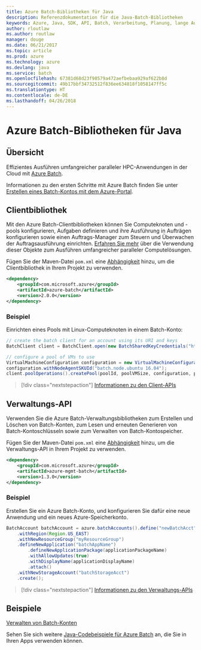 ```yaml
---
title: Azure Batch-Bibliotheken für Java
description: Referenzdokumentation für die Java-Batch-Bibliotheken
keywords: Azure, Java, SDK, API, Batch, Verarbeitung, Planung, lange Ausführungszeit
author: rloutlaw
ms.author: routlaw
manager: douge
ms.date: 06/21/2017
ms.topic: article
ms.prod: azure
ms.technology: azure
ms.devlang: java
ms.service: batch
ms.openlocfilehash: 67381d68d23f98579a472aefbebaa929af622b8d
ms.sourcegitcommit: 49b17bbf34732512f836ee634818f1058147ff5c
ms.translationtype: HT
ms.contentlocale: de-DE
ms.lasthandoff: 04/26/2018
---
```

# <a name="azure-batch-libraries-for-java"></a>Azure Batch-Bibliotheken für Java

## <a name="overview"></a>Übersicht

Effizientes Ausführen umfangreicher paralleler HPC-Anwendungen in der Cloud mit [Azure Batch](/azure/batch/batch-technical-overview).   

Informationen zu den ersten Schritte mit Azure Batch finden Sie unter [Erstellen eines Batch-Kontos mit dem Azure-Portal](/azure/batch/batch-account-create-portal).

## <a name="client-library"></a>Clientbibliothek

Mit den Azure Batch-Clientbibliotheken können Sie Computeknoten und -pools konfigurieren, Aufgaben definieren und ihre Ausführung in Aufträgen konfigurieren sowie einen Auftrags-Manager zum Steuern und Überwachen der Auftragsausführung einrichten. [Erfahren Sie mehr](/azure/batch/batch-api-basics) über die Verwendung dieser Objekte zum Ausführen umfangreicher paralleler Computelösungen.

Fügen Sie der Maven-Datei `pom.xml` eine [Abhängigkeit](https://maven.apache.org/guides/getting-started/index.html#How_do_I_use_external_dependencies) hinzu, um die Clientbibliothek in Ihrem Projekt zu verwenden.

```XML
<dependency>
    <groupId>com.microsoft.azure</groupId>
    <artifactId>azure-batch</artifactId>
    <version>2.0.0</version>
</dependency>
```   

### <a name="example"></a>Beispiel

Einrichten eines Pools mit Linux-Computeknoten in einem Batch-Konto:

```java
// create the batch client for an account using its URI and keys
BatchClient client = BatchClient.open(new BatchSharedKeyCredentials("https://fabrikambatch.eastus.batch.azure.com", "fabrikambatch", batchKey));

// configure a pool of VMs to use 
VirtualMachineConfiguration configuration = new VirtualMachineConfiguration();
configuration.withNodeAgentSKUId("batch.node.ubuntu 16.04");
client.poolOperations().createPool(poolId, poolVMSize, configuration, poolVMCount);
```

> [!div class="nextstepaction"]
> [Informationen zu den Client-APIs](/java/api/overview/azure/batch/client)


## <a name="management-api"></a>Verwaltungs-API

Verwenden Sie die Azure Batch-Verwaltungsbibliotheken zum Erstellen und Löschen von Batch-Konten, zum Lesen und erneuten Generieren von Batch-Kontoschlüsseln sowie zum Verwalten von Batch-Kontospeicher.

Fügen Sie der Maven-Datei `pom.xml` eine [Abhängigkeit](https://maven.apache.org/guides/getting-started/index.html#How_do_I_use_external_dependencies) hinzu, um die Verwaltungs-API in Ihrem Projekt zu verwenden.

```XML
<dependency>
    <groupId>com.microsoft.azure</groupId>
    <artifactId>azure-mgmt-batch</artifactId>
    <version>1.3.0</version>
</dependency>
```

### <a name="example"></a>Beispiel

Erstellen Sie ein Azure Batch-Konto, und konfigurieren Sie dafür eine neue Anwendung und ein neues Azure-Speicherkonto.

```java
BatchAccount batchAccount = azure.batchAccounts().define("newBatchAcct")
    .withRegion(Region.US_EAST)
    .withNewResourceGroup("myResourceGroup")
    .defineNewApplication("batchAppName")
        .defineNewApplicationPackage(applicationPackageName)
        .withAllowUpdates(true)
        .withDisplayName(applicationDisplayName)
        .attach()
    .withNewStorageAccount("batchStorageAcct")
    .create();
```

> [!div class="nextstepaction"]
> [Informationen zu den Verwaltungs-APIs](/java/api/overview/azure/batch/management)


## <a name="samples"></a>Beispiele

[Verwalten von Batch-Konten][1]   

Sehen Sie sich weitere [Java-Codebeispiele für Azure Batch](https://azure.microsoft.com/resources/samples/?platform=java&term=batch) an, die Sie in Ihren Apps verwenden können.

[1]: https://github.com/Azure-Samples/batch-java-manage-batch-accounts